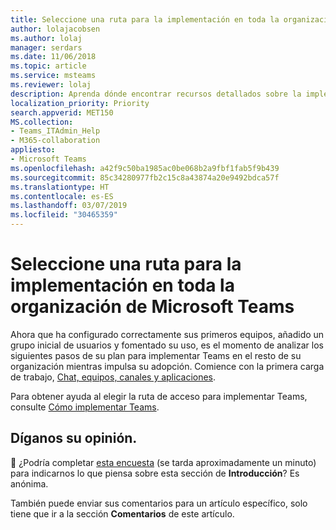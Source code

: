 ```yaml
---
title: Seleccione una ruta para la implementación en toda la organización de Microsoft Teams
author: lolajacobsen
ms.author: lolaj
manager: serdars
ms.date: 11/06/2018
ms.topic: article
ms.service: msteams
ms.reviewer: lolaj
description: Aprenda dónde encontrar recursos detallados sobre la implementación y adopción de Microsoft Teams.
localization_priority: Priority
search.appverid: MET150
MS.collection:
- Teams_ITAdmin_Help
- M365-collaboration
appliesto:
- Microsoft Teams
ms.openlocfilehash: a42f9c50ba1985ac0be068b2a9fbf1fab5f9b439
ms.sourcegitcommit: 85c34280977fb2c15c8a43874a20e9492bdca57f
ms.translationtype: HT
ms.contentlocale: es-ES
ms.lasthandoff: 03/07/2019
ms.locfileid: "30465359"
---
```

# <a name="choose-a-path-to-your-organization-wide-rollout-of-microsoft-teams"></a>Seleccione una ruta para la implementación en toda la organización de Microsoft Teams

Ahora que ha configurado correctamente sus primeros equipos, añadido un grupo inicial de usuarios y fomentado su uso, es el momento de analizar los siguientes pasos de su plan para implementar Teams en el resto de su organización mientras impulsa su adopción. Comience con la primera carga de trabajo, [Chat, equipos, canales y aplicaciones](deploy-chat-teams-channels-microsoft-teams-landing-page.md).

Para obtener ayuda al elegir la ruta de acceso para implementar Teams, consulte [Cómo implementar Teams](How-to-roll-out-teams.md).

## <a name="let-us-know-what-you-think"></a>Díganos su opinión.

:memo: ¿Podría completar <a href="https://forms.office.com/Pages/ResponsePage.aspx?id=v4j5cvGGr0GRqy180BHbR4LAPvZJykZPhSy1f9kvlZdURFVYS0k5V0xNQ1UwQlE3VzlDWUZYQU42WS4u" target="_blank">esta encuesta</a> (se tarda aproximadamente un minuto) para indicarnos lo que piensa sobre esta sección de **Introducción**? Es anónima.

También puede enviar sus comentarios para un artículo específico, solo tiene que ir a la sección **Comentarios** de este artículo. 